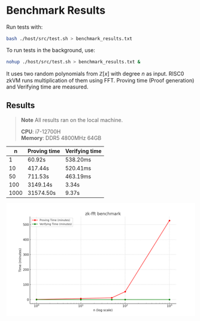 # Benchmark Results

Run tests with:
```bash
bash ./host/src/test.sh > benchmark_results.txt
```

To run tests in the background, use:
```bash
nohup ./host/src/test.sh > benchmark_results.txt &
```

It uses two random polynomials from $\mathbb{Z}[x]$ with degree $n$ as input.
RISC0 zkVM runs multiplication of them using FFT.
Proving time (Proof generation) and Verifying time are measured.

## Results

> **Note**
> All results ran on the local machine.
> 
> **CPU**: i7-12700H <br />
> **Memory**: DDR5 4800MHz 64GB


| n | Proving time | Verifying time |
| --- | --- | --- |
| 1 | 60.92s | 538.20ms |
| 10 | 417.44s | 520.41ms |
| 50 | 711.53s | 463.19ms |
| 100 | 3149.14s | 3.34s |
| 1000 | 31574.50s | 9.37s |

![Benchmark graph](zk_fft_benchmark_graph.png)